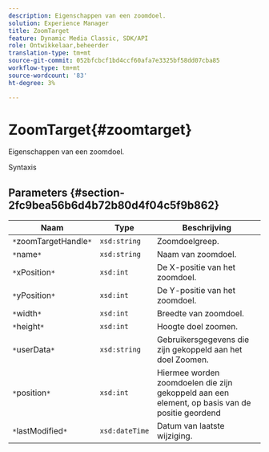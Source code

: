 ```yaml
---
description: Eigenschappen van een zoomdoel.
solution: Experience Manager
title: ZoomTarget
feature: Dynamic Media Classic, SDK/API
role: Ontwikkelaar,beheerder
translation-type: tm+mt
source-git-commit: 052bfcbcf1bd4ccf60afa7e3325bf58dd07cba85
workflow-type: tm+mt
source-wordcount: '83'
ht-degree: 3%

---
```



# ZoomTarget{#zoomtarget}

Eigenschappen van een zoomdoel.

Syntaxis

## Parameters {#section-2fc9bea56b6d4b72b80d4f04c5f9b862}

| Naam | Type | Beschrijving |
|---|---|---|
| `*`zoomTargetHandle`*` | `xsd:string` | Zoomdoelgreep. |
| `*`name`*` | `xsd:string` | Naam van zoomdoel. |
| `*`xPosition`*` | `xsd:int` | De X-positie van het zoomdoel. |
| `*`yPosition`*` | `xsd:int` | De Y-positie van het zoomdoel. |
| `*`width`*` | `xsd:int` | Breedte van zoomdoel. |
| `*`height`*` | `xsd:int` | Hoogte doel zoomen. |
| `*`userData`*` | `xsd:string` | Gebruikersgegevens die zijn gekoppeld aan het doel Zoomen. |
| `*`position`*` | `xsd:int` | Hiermee worden zoomdoelen die zijn gekoppeld aan een element, op basis van de positie geordend |
| `*`lastModified`*` | `xsd:dateTime` | Datum van laatste wijziging. |

